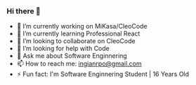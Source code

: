 ### Hi there 👋

- 🔭 I’m currently working on MiKasa/CleoCode
- 🌱 I’m currently learning Professional React
- 👯 I’m looking to collaborate on CleoCode
- 🤔 I’m looking for help with Code
- 💬 Ask me about Software Enginnering
- 📫 How to reach me: ingianrpo@gmail.com
- ⚡ Fun fact: I'm Software Enginnering Student | 16 Years Old


